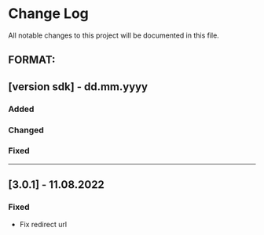 # Change Log
All notable changes to this project will be documented in this file.

## FORMAT:
## [version sdk] - dd.mm.yyyy

### Added

### Changed

### Fixed

---

## [3.0.1] - 11.08.2022

### Fixed

- Fix redirect url
